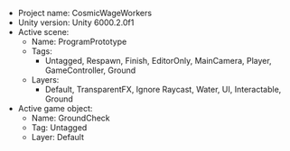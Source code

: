 <!-- UNITY CODE ASSIST INSTRUCTIONS START -->
- Project name: CosmicWageWorkers
- Unity version: Unity 6000.2.0f1
- Active scene:
  - Name: ProgramPrototype
  - Tags:
    - Untagged, Respawn, Finish, EditorOnly, MainCamera, Player, GameController, Ground
  - Layers:
    - Default, TransparentFX, Ignore Raycast, Water, UI, Interactable, Ground
- Active game object:
  - Name: GroundCheck
  - Tag: Untagged
  - Layer: Default
<!-- UNITY CODE ASSIST INSTRUCTIONS END -->
